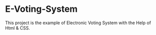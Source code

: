 # E-Voting-System
This project is the example of Electronic Voting System with the Help of Html &amp;  CSS.
